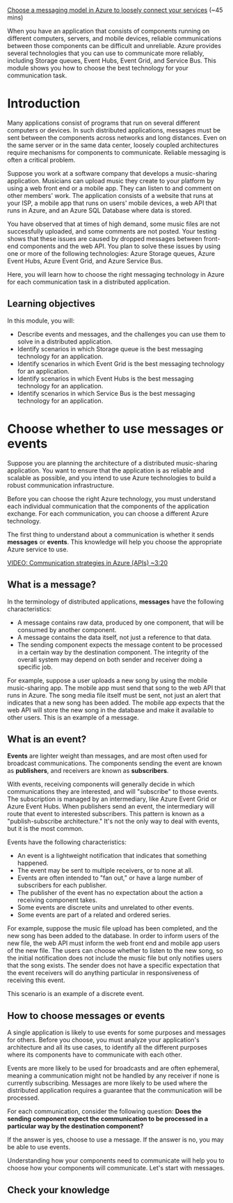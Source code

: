 [Choose a messaging model in Azure to loosely connect your services](https://docs.microsoft.com/en-us/learn/modules/choose-a-messaging-model-in-azure-to-connect-your-services/) (~45 mins)

When you have an application that consists of components running on different computers, servers, and mobile devices, reliable communications between those components can be difficult and unreliable. Azure provides several technologies that you can use to communicate more reliably, including Storage queues, Event Hubs, Event Grid, and Service Bus. This module shows you how to choose the best technology for your communication task.

# Introduction

Many applications consist of programs that run on several different computers or devices. In such distributed applications, messages must be sent between the components across networks and long distances. Even on the same server or in the same data center, loosely coupled architectures require mechanisms for components to communicate. Reliable messaging is often a critical problem.

Suppose you work at a software company that develops a music-sharing application. Musicians can upload music they create to your platform by using a web front end or a mobile app. They can listen to and comment on other members' work. The application consists of a website that runs at your ISP, a mobile app that runs on users' mobile devices, a web API that runs in Azure, and an Azure SQL Database where data is stored.

You have observed that at times of high demand, some music files are not successfully uploaded, and some comments are not posted. Your testing shows that these issues are caused by dropped messages between front-end components and the web API. You plan to solve these issues by using one or more of the following technologies: Azure Storage queues, Azure Event Hubs, Azure Event Grid, and Azure Service Bus.

Here, you will learn how to choose the right messaging technology in Azure for each communication task in a distributed application.

## Learning objectives

In this module, you will:

- Describe events and messages, and the challenges you can use them to solve in a distributed application.
- Identify scenarios in which Storage queue is the best messaging technology for an application.
- Identify scenarios in which Event Grid is the best messaging technology for an application.
- Identify scenarios in which Event Hubs is the best messaging technology for an application.
- Identify scenarios in which Service Bus is the best messaging technology for an application.

# Choose whether to use messages or events

Suppose you are planning the architecture of a distributed music-sharing application. You want to ensure that the application is as reliable and scalable as possible, and you intend to use Azure technologies to build a robust communication infrastructure.

Before you can choose the right Azure technology, you must understand each individual communication that the components of the application exchange. For each communication, you can choose a different Azure technology.

The first thing to understand about a communication is whether it sends **messages** or **events**. This knowledge will help you choose the appropriate Azure service to use.

[VIDEO: Communication strategies in Azure (APIs) ~3:20](https://www.microsoft.com/en-us/videoplayer/embed/RE2yuaw?pid=RE2yuaw-ax-86-id-oneplayer&postJsllMsg=true&autoplay=false&mute=false&loop=false&market=en-us&playFullScreen=false)

## What is a message?

In the terminology of distributed applications, **messages** have the following characteristics:

- A message contains raw data, produced by one component, that will be consumed by another component.
- A message contains the data itself, not just a reference to that data.
- The sending component expects the message content to be processed in a certain way by the destination component. The integrity of the overall system may depend on both sender and receiver doing a specific job.

For example, suppose a user uploads a new song by using the mobile music-sharing app. The mobile app must send that song to the web API that runs in Azure. The song media file itself must be sent, not just an alert that indicates that a new song has been added. The mobile app expects that the web API will store the new song in the database and make it available to other users. This is an example of a message.

## What is an event?

**Events** are lighter weight than messages, and are most often used for broadcast communications. The components sending the event are known as **publishers**, and receivers are known as **subscribers**.

With events, receiving components will generally decide in which communications they are interested, and will "subscribe" to those events. The subscription is managed by an intermediary, like Azure Event Grid or Azure Event Hubs. When publishers send an event, the intermediary will route that event to interested subscribers. This pattern is known as a "publish-subscribe architecture." It's not the only way to deal with events, but it is the most common.

Events have the following characteristics:

- An event is a lightweight notification that indicates that something happened.
- The event may be sent to multiple receivers, or to none at all.
- Events are often intended to "fan out," or have a large number of subscribers for each publisher.
- The publisher of the event has no expectation about the action a receiving component takes.
- Some events are discrete units and unrelated to other events.
- Some events are part of a related and ordered series.

For example, suppose the music file upload has been completed, and the new song has been added to the database. In order to inform users of the new file, the web API must inform the web front end and mobile app users of the new file. The users can choose whether to listen to the new song, so the initial notification does not include the music file but only notifies users that the song exists. The sender does not have a specific expectation that the event receivers will do anything particular in responsiveness of receiving this event.

This scenario is an example of a discrete event.

## How to choose messages or events

A single application is likely to use events for some purposes and messages for others. Before you choose, you must analyze your application's architecture and all its use cases, to identify all the different purposes where its components have to communicate with each other.

Events are more likely to be used for broadcasts and are often ephemeral, meaning a communication might not be handled by any receiver if none is currently subscribing. Messages are more likely to be used where the distributed application requires a guarantee that the communication will be processed.

For each communication, consider the following question: **Does the sending component expect the communication to be processed in a particular way by the destination component?**

If the answer is yes, choose to use a message. If the answer is no, you may be able to use events.

Understanding how your components need to communicate will help you to choose how your components will communicate. Let's start with messages.

## Check your knowledge
